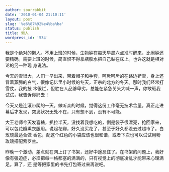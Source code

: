 ```yaml
---
author: sourrabbit
date: '2010-01-04 21:10:11'
layout: post
slug: '%e6%87%92%e4%ba%ba'
status: publish
title: 懒人
wordpress_id: '534'
---
```


我是个绝对的懒人。不用上班的时候，生物钟在每天早晨六点准时醒来，比闹钟还要精确。需要上班的时候，简直恨不得拿瓶胶水把自己黏在床上。也许这就是相对论的另一种现
身说法。

今天的雪很大，人们一早出来，带着帽子和手套，呵斥呵斥的在路边铲雪，身上还冒着蒸腾的白气，很像记忆里小时候的冬天，正宗的北方的冬天。那时我们经常打雪仗，我的技
术很烂，但胜在人品够卑劣，总能在紧急关头大喊一声，你敢砸我试试，我告诉你妈去！

今天又是连滚带爬的一天。做听众的时候，觉得这份工作毫无技术含量。真正走进幕后才发现，突发状况无处不在，只有想不到，没有不可能。

大王老师今天发喜糖，扒拉半天，没找着我想吃的，倒是袋子很漂亮，抢回家来，可以包花瓣熏衣服用。说起花瓣，好久没买花了，甚至于好久都没去过超市了。白玫瑰最适合做
香包，配这个红色的小袋应该也很和谐，或者下次也可以试试用粉玫瑰搭配紫罗兰。

昨晚一个激动，差点就在网上订了书架，还好中途忍住了。在书架的问题上，我好像有强迫症，必须把每一格都塞的满满的，只有视觉上的彻底凌乱才能带来心理满足。算了，还
是等把家里的书先打包寄过来再说吧。

